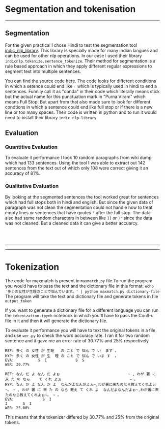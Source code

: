 # Segmentation and tokenisation
----

## Segmentation
For the given practical I chose Hindi to test the segmentation tool [indic_nlp_library](https://github.com/anoopkunchukuttan/indic_nlp_library/tree/master). This library is specially made for many indian langues and can be used for other nlp operations. In our case I used their library `indicnlp.tokenize.sentence_tokenize`. Their method for segmentation is a rule based approach in which they apply different regular expressions to segment text into multiple sentences. 

You can find the source code [here](https://github.com/anoopkunchukuttan/indic_nlp_library/blob/master/indicnlp/tokenize/sentence_tokenize.py). The code looks for different conditions in which a setence could end like `।` which is typically used in hindi to end a sentences. Funnily call it as "danda" in their code which literally means stick but the actual name for this punctuation mark in "Purna Viram" which means Full Stop. But apart from that also made sure to look for different condtions in which a sentence could end like full stop or if there is a new line or too many spaces. Their code is written in python and to run it would need to install their library `indic-nlp-library`.

## Evaluation
### Quantitive Evaluation
To evaluate it performance I took 10 random paragraphs from wiki dump which had 133 sentences. Using the tool I was able to extract out 142 sentences from the text out of which only 108 were correct giving it an accuracy of 81%.

### Qualitative Evaluation
By looking at the segmented sentences the tool worked great for sentences which had full stops both in hindi and english. But since the given data of paragraph was not clean the segmentation could not handle how to treat empty lines or sentences that have qoutes `"` after the full stop. The data also had some random characters in between like `]]` or `)'` since the data was not cleaned. But a cleaned data it can give a better accuarcy. 

  
<br>
<br>

---
---

# Tokenization

The code for maxmatch is present in `maxmatch.py` file 
To run the program you would have to pass the text and the dictionary file in this format:
`echo '多くの女性が生理のことで悩んでいます。' | python maxmatch.py dictionary-file`
The program will take the text and dictionary file and generate tokens in file `output_token`

If you want to generate a dictionary file for a different language you can run the `tokenization.ipynb` notebook in which you'll have to pass the Conll-u file in it and then it will generate the dictionary file.

To evaluate it performance you will have to text the original tokens in a file and use `wer.py` to check the word accuracy rate. I ran it for two random sentence and it gave me an error rate of 30.77% and 25% respectively 

```
REF: 多く の 女性 が 生理   の こと で 悩ん で い  ます 。 
HYP: 多く の 女性 が 生  理 の こと で 悩ん で いま す  。 
EVA:           S  I             S  S    
WER: 30.77%
```
```
REF: なん だ よ なん だ よぉ                               ~ , わが 署 に 来 た の なら    て くれ よぉ                               ~ 。 
HYP: なん だ よ なん だ よ  なんだよなんだよぉ~,わが署に来たのなら教えてくれよぉ~。 ~ , わが 署 に 来 た の なら 教え て くれ よ  なんだよなんだよぉ~,わが署に来たのなら教えてくれよぉ~。 ~ 。 
EVA:             S  I                                                 I       S  I                                 
WER: 25.00%
```

This means that the tokenizer differed by 30.77% and 25% from the original tokens.
